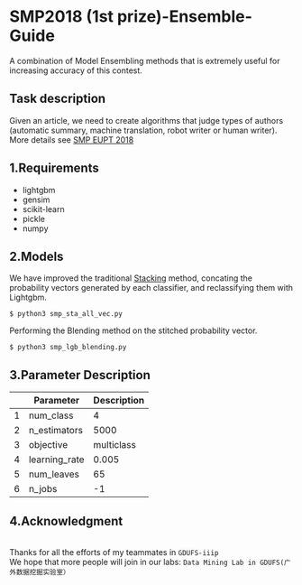# SMP2018 (1st prize)-Ensemble-Guide

A combination of Model Ensembling methods that is extremely useful for increasing accuracy of this contest.

## Task description
Given an article, we need to create algorithms that judge types of authors (automatic summary, machine translation, robot writer or human writer). 
More details see [SMP EUPT 2018](https://www.biendata.com/competition/smpeupt2018/)

## 1.Requirements
* lightgbm
* gensim
* scikit-learn
* pickle
* numpy

## 2.Models
We have improved the traditional [Stacking](https://zhuanlan.zhihu.com/p/26890738 "悬停显示") method, concating the probability vectors generated by each classifier, and reclassifying them with Lightgbm.

    $ python3 smp_sta_all_vec.py
Performing the Blending method on the stitched probability vector.

    $ python3 smp_lgb_blending.py


## 3.Parameter Description
|  | Parameter |Description  |
| ------------ | ------------ | ------------ |
|1|num_class| 4 |
|2|n_estimators| 5000 |
|3|objective| multiclass |
|4|learning_rate| 0.005 |
|5|num_leaves| 65 |
|6|n_jobs| -1 |

## 4.Acknowledgment
</br> Thanks for all the efforts of my teammates in `GDUFS-iiip` 
</br> We hope that more people will join in our labs: `Data Mining Lab in GDUFS(广外数据挖掘实验室）`


